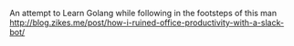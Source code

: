 An attempt to Learn Golang while following in the footsteps of this man
http://blog.zikes.me/post/how-i-ruined-office-productivity-with-a-slack-bot/
